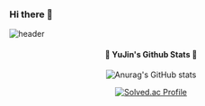 ### Hi there 👋

<!--
**dbwls387/dbwls387** is a ✨ _special_ ✨ repository because its `README.md` (this file) appears on your GitHub profile.

Here are some ideas to get you started:

- 🔭 I’m currently working on ...
- 🌱 I’m currently learning ...
- 👯 I’m looking to collaborate on ...
- 🤔 I’m looking for help with ...
- 💬 Ask me about ...
- 📫 How to reach me: ...
- 😄 Pronouns: ...
- ⚡ Fun fact: ...
-->


![header](https://capsule-render.vercel.app/api?type=waving&color=689F38&text=Hello!%20I'm%20YuJin&fontColor=1B5E20)


<h4 align="center">🍃 YuJin's Github Stats 🍃</h4>
<div align="center">

![Anurag's GitHub stats](https://github-readme-stats.vercel.app/api?username=dbwls387&theme=vue&show_icons=true)

[![Solved.ac Profile](http://mazassumnida.wtf/api/v2/generate_badge?boj=dbwls387)](https://solved.ac/dbwls387/)
